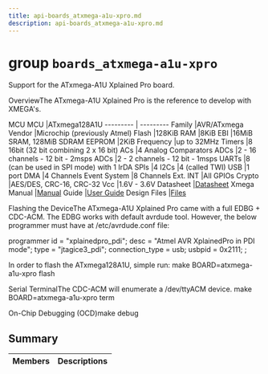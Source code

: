```yaml
---
title: api-boards_atxmega-a1u-xpro.md
description: api-boards_atxmega-a1u-xpro.md
---
```

# group `boards_atxmega-a1u-xpro` 

Support for the ATxmega-A1U Xplained Pro board.

OverviewThe ATxmega-A1U Xplained Pro is the reference to develop with XMEGA's.

MCU
MCU   |ATxmega128A1U
--------- | ---------
Family   |AVR/ATxmega
Vendor   |Microchip (previously Atmel)
Flash   |128KiB
RAM   |8KiB
EBI   |16MiB SRAM, 128MiB SDRAM
EEPROM   |2KiB
Frequency   |up to 32MHz
Timers   |8 16bit (32 bit combining 2 x 16 bit)
ACs   |4 Analog Comparators
ADCs   |2 - 16 channels - 12 bit - 2msps
ADCs   |2 - 2 channels - 12 bit - 1msps
UARTs   |8 (can be used in SPI mode) with 1 IrDA
SPIs   |4
I2Cs   |4 (called TWI)
USB   |1 port
DMA   |4 Channels
Event System   |8 Channels
Ext. INT   |All GPIOs
Crypto   |AES/DES, CRC-16, CRC-32
Vcc   |1.6V - 3.6V
Datasheet   |[Datasheet](https://ww1.microchip.com/downloads/en/DeviceDoc/ATxmega128A1U-64A1U-Data-Sheet-DS40002058A.pdf)
Xmega Manual   |[Manual](https://ww1.microchip.com/downloads/en/DeviceDoc/Atmel-8331-8-and-16-bit-AVR-Microcontroller-XMEGA-AU_Manual.pdf)
Guide   |[User Guide](https://ww1.microchip.com/downloads/en/DeviceDoc/Atmel-42211-XMEGA-A1U-Xplained-Pro_User-Guide.pdf)
Design Files   |[Files](https://ww1.microchip.com/downloads/en/DeviceDoc/XMEGA-A1U-Xplained-Pro_Design-Documentation.zip)

Flashing the DeviceThe ATxmega-A1U Xplained Pro came with a full EDBG + CDC-ACM. The EDBG works with default avrdude tool. However, the below programmer must have at /etc/avrdude.conf file:

programmer id = "xplainedpro_pdi"; desc = "Atmel AVR XplainedPro in PDI mode"; type = "jtagice3_pdi"; connection_type = usb; usbpid = 0x2111; ;

In order to flash the ATxmega128A1U, simple run: make BOARD=atxmega-a1u-xpro flash

Serial TerminalThe CDC-ACM will enumerate a /dev/ttyACM device. make BOARD=atxmega-a1u-xpro term

On-Chip Debugging (OCD)make debug

## Summary

 Members                        | Descriptions                                
--------------------------------|---------------------------------------------

